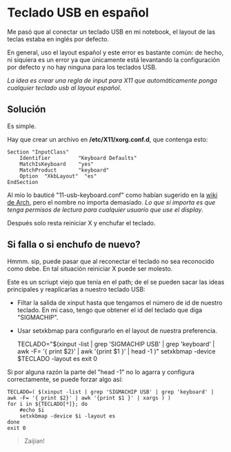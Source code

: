 # Teclado USB en español

Me pasó que al conectar un teclado USB en mi notebook, el layout de las teclas
 estaba en inglés por defecto. 

En general, uso el layout español y este error es bastante común: de hecho, ni
 siquiera es un error ya que únicamente está levantando la configuración por
 defecto y no hay ninguna para los teclados USB.

_La idea es crear una regla de input para X11 que automáticamente ponga
 cualquier teclado usb al layout español_.

## Solución

Es simple.

Hay que crear un archivo en __/etc/X11/xorg.conf.d__, que contenga esto:

    Section "InputClass"
        Identifier         "Keyboard Defaults"
        MatchIsKeyboard	   "yes"
        MatchProduct       "keyboard"
        Option  "XkbLayout"  "es"
    EndSection

Al mío lo bauticé "11-usb-keyboard.conf" como habían sugerido en la [wiki
 de Arch](ttps://bbs.archlinux.org/viewtopic.php?id=130093), pero el nombre no importa demasiado. _Lo que sí importa es que tenga
 permisos de lectura para cualquier usuario que use el display_.

Después solo resta reiniciar X y enchufar el teclado.

## Si falla o si enchufo de nuevo?

Hmmm. sip, puede pasar que al reconectar el teclado no sea reconocido como debe.
 En tal situación reiniciar X puede ser molesto.

Este es un scriupt viejo que tenía en el path; de el se pueden sacar las ideas
principales y reaplicarlas a nuestro teclado USB:

* Filtar la salida de xinput hasta que tengamos el número de id de nuestro
  teclado. En mi caso, tengo que obtener el id del teclado que diga "SIGMACHIP".
* Usar setxkbmap para configurarlo en el layout de nuestra preferencia.

    TECLADO="$(xinput -list | grep 'SIGMACHIP USB' | grep 'keyboard' | awk -F= '{ print $2}' | awk '{print $1 }' | head -1 )"
    setxkbmap -device $TECLADO -layout es
    exit 0

Si por alguna razón la parte del "head -1" no lo agarra y configura
 correctamente, se puede forzar algo así:

    TECLADO=( $(xinput -list | grep 'SIGMACHIP USB' | grep 'keyboard' | awk -F= '{ print $2}' | awk '{print $1 }' | xargs ) )
    for i in ${TECLADO[*]}; do 
        #echo $i
        setxkbmap -device $i -layout es
    done
    exit 0

> Zaijian!
